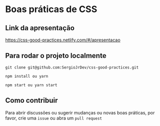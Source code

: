# Boas práticas de CSS

## Link da apresentação
https://css-good-practices.netlify.com/#/apresentacao

## Para rodar o projeto localmente
`git clone git@github.com:SergioJrDev/css-good-practices.git`

`npm install ou yarn`

`npm start ou yarn start`

## Como contribuir
Para abrir discussões ou sugerir mudanças ou novas boas práticas, por favor, crie uma `issue` ou abra um `pull request`

